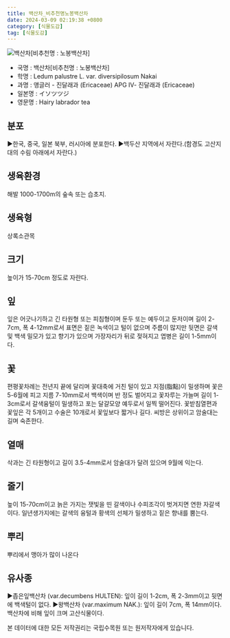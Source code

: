```yaml
---
title: 백산차_비추천명노봉백산차
date: 2024-03-09 02:19:38 +0800
category: [식물도감]
tag: [식물도감]
---
```




![백산차[비추천명 : 노봉백산차]](/fileUpload/plants/basic/Ericaceae/Ledum/11244/1_th2.JPG)
- 국명 : 백산차[비추천명 : 노봉백산차]
- 학명 : Ledum palustre L. var. diversipilosum Nakai
- 과명 : 앵글러 - 진달래과 (Ericaceae) APG Ⅳ- 진달래과 (Ericaceae)
- 일본명 : イソツツジ
- 영문명 : Hairy labrador tea


## 분포
▶한국, 중국, 일본 북부, 러시아에 분포한다.▶백두산 지역에서 자란다.(함경도 고산지대의 수림 아래에서 자란다.)
## 생육환경
해발 1000-1700m의 숲속 또는 습초지.
## 생육형
상록소관목
## 크기
높이가 15-70cm 정도로 자란다.
## 잎
잎은 어긋나기하고 긴 타원형 또는 피침형이며 둔두 또는 예두이고 둔저이며 길이 2-7cm, 폭 4-12mm로서 표면은 짙은 녹색이고 털이 없으며 주름이 많지만 뒷면은 갈색 및 백색 밀모가 있고 향기가 있으며 가장자리가 뒤로 젖혀지고 엽병은 길이 1-5mm이다.
## 꽃
편평꽃차례는 전년지 끝에 달리며 꽃대축에 거친 털이 있고 지점(脂點)이 밀생하며 꽃은 5-6월에 피고 지름 7-10mm로서 백색이며 반 정도 벌어지고 꽃자루는 가늘며 길이 1-3cm로서 갈색융털이 밀생하고 포는 달걀모양 예두로서 일찍 떨어진다. 꽃받침열편과 꽃잎은 각 5개이고 수술은 10개로서 꽃잎보다 짧거나 길다. 씨방은 상위이고 암술대는 길며 숙존한다.
## 열매
삭과는 긴 타원형이고 길이 3.5-4mm로서 암술대가 달려 있으며 9월에 익는다.
## 줄기
높이 15-70cm이고 늙은 가지는 잿빛을 띤 갈색이나 수피조각이 벗겨지면 연한 자갈색이다. 일년생가지에는 갈색의 융털과 황색의 선체가 밀생하고 짙은 향내를 뿜는다.
## 뿌리
뿌리에서 맹아가 많이 나온다
## 유사종
▶좁은잎백산차 (var.decumbens HULTEN): 잎이 길이 1-2cm, 폭 2-3mm이고 뒷면에 백색털이 없다. ▶왕백산차 (var.maximum NAK.): 잎이 길이 7cm, 폭 14mm이다. 백산차에 비해 잎이 크며 고산식물이다.






본 데이터에 대한 모든 저작권리는 국립수목원 또는 원저작자에게 있습니다.
